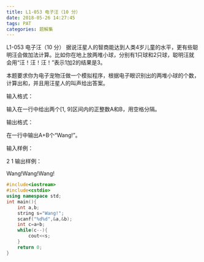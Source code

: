 ```yaml
---
title: L1-053 电子汪（10 分）
date: 2018-05-26 14:27:45
tags: PAT
categories: 题解集
---
```


L1-053 电子汪（10 分）
据说汪星人的智商能达到人类4岁儿童的水平，更有些聪明汪会做加法计算。比如你在地上放两堆小球，分别有1只球和2只球，聪明汪就会用“汪！汪！汪！”表示1加2的结果是3。

本题要求你为电子宠物汪做一个模拟程序，根据电子眼识别出的两堆小球的个数，计算出和，并且用汪星人的叫声给出答案。

输入格式：

输入在一行中给出两个[1, 9]区间内的正整数A和B，用空格分隔。

输出格式：

在一行中输出A+B个“Wang!”。

输入样例：

2 1
输出样例：

Wang!Wang!Wang!

```cpp
#include<iostream>
#include<cstdio>
using namespace std;
int main(){
    int a,b;
    string s="Wang!";
    scanf("%d%d",&a,&b);
    int c=a+b;
    while(c--){
        cout<<s;
    }
    return 0;
}

```